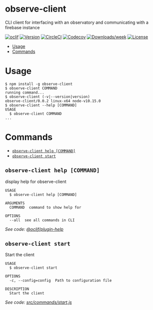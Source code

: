 # observe-client

CLI client for interfacing with an observatory and communicating with a firebase instance

[![oclif](https://img.shields.io/badge/cli-oclif-brightgreen.svg)](https://oclif.io)
[![Version](https://img.shields.io/npm/v/observe-client.svg)](https://npmjs.org/package/observe-client)
[![CircleCI](https://circleci.com/gh/remote-observe/observe-client/tree/master.svg?style=shield)](https://circleci.com/gh/remote-observe/observe-client/tree/master)
[![Codecov](https://codecov.io/gh/remote-observe/observe-client/branch/master/graph/badge.svg)](https://codecov.io/gh/remote-observe/observe-client)
[![Downloads/week](https://img.shields.io/npm/dw/observe-client.svg)](https://npmjs.org/package/observe-client)
[![License](https://img.shields.io/npm/l/observe-client.svg)](https://github.com/remote-observe/observe-client/blob/master/package.json)

<!-- toc -->

- [Usage](#usage)
- [Commands](#commands)
  <!-- tocstop -->

# Usage

<!-- usage -->

```sh-session
$ npm install -g observe-client
$ observe-client COMMAND
running command...
$ observe-client (-v|--version|version)
observe-client/0.0.2 linux-x64 node-v10.15.0
$ observe-client --help [COMMAND]
USAGE
  $ observe-client COMMAND
...
```

<!-- usagestop -->

# Commands

<!-- commands -->

- [`observe-client help [COMMAND]`](#observe-client-help-command)
- [`observe-client start`](#observe-client-start)

## `observe-client help [COMMAND]`

display help for observe-client

```
USAGE
  $ observe-client help [COMMAND]

ARGUMENTS
  COMMAND  command to show help for

OPTIONS
  --all  see all commands in CLI
```

_See code: [@oclif/plugin-help](https://github.com/oclif/plugin-help/blob/v2.1.6/src/commands/help.ts)_

## `observe-client start`

Start the client

```
USAGE
  $ observe-client start

OPTIONS
  -c, --config=config  Path to configuration file

DESCRIPTION
  Start the client
```

_See code: [src/commands/start.js](https://github.com/remote-observe/observe-client/blob/v0.0.2/src/commands/start.js)_

<!-- commandsstop -->
